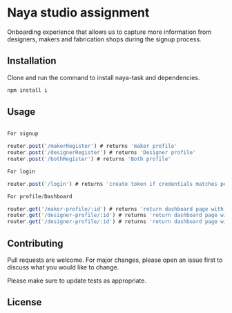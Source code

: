 # Naya studio assignment

Onboarding experience that allows us to capture more information from designers, makers and fabrication shops during the signup process.

## Installation

Clone and run the command to install naya-task and dependencies.

```bash
npm install i
```

## Usage

```Node.js

For signup

router.post('/makerRegister') # returns 'maker profile'
router.post('/designerRegister') # returns 'Designer profile'
router.post('/bothRegister') # returns 'Both profile'

For login

router.post('/login') # returns 'create token if credentials matches perfectly'

For profile/Dashboard

router.get('/maker-profile/:id') # returns 'return dashboard page with managing token after login'
router.get('/designer-profile/:id') # returns 'return dashboard page with managing token after login'
router.get('/designer-profile/:id') # returns 'return dashboard page with managing token after login'


```

## Contributing
Pull requests are welcome. For major changes, please open an issue first to discuss what you would like to change.

Please make sure to update tests as appropriate.

## License

